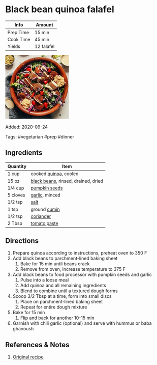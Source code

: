 # Black bean quinoa falafel

| Info      | Amount     |
| --------- | ---------- |
| Prep Time | 15 min     |
| Cook Time | 45 min     |
| Yields    | 12 falafel |

![black bean quinoa falafel](../_assets/black-bean-quinoa-falafel.jpg)

Added: 2020-09-24

Tags: #vegetarian #prep #dinner

## Ingredients

| Quantity | Item                                                                   |
| -------- | ---------------------------------------------------------------------- |
| 1 cup    | cooked [quinoa](../Ingredients/quinoa.md), cooled                      |
| 15 oz    | [black beans](../Ingredients/black%20beans.md), rinsed, drained, dried |
| 1/4 cup  | [pumpkin seeds](../Ingredients/pumpkin%20seeds.md)                     |
| 5 cloves | [garlic](../Ingredients/garlic.md), minced                             |
| 1/2 tsp  | [salt](../Ingredients/salt.md)                                         |
| 1 tsp    | ground [cumin](../Ingredients/cumin.md)                                |
| 1/2 tsp  | [coriander](../Ingredients/coriander.md)                               |
| 2 Tbsp   | [tomato paste](../Ingredients/tomato%20paste.md)                       |

## Directions

1. Prepare quinoa according to instructions, preheat oven to 350 F
2. Add black beans to parchment-lined baking sheet
    1. Bake for 15 min until beans crack
    2. Remove from oven, increase temperature to 375 F
3. Add black beans to food processor with pumpkin seeds and garlic
    1. Pulse into a loose meal
    2. Add quinoa and all remaining ingredients
    3. Blend to combine until a textured dough forms
4. Scoop 3/2 Tbsp at a time, form into small discs
    1. Place on parchment-lined baking sheet
    2. Repeat for entire dough mixture
5. Bake for 15 min
    1. Flip and back for another 10-15 min
6. Garnish with chili garlic (optional) and serve with hummus or baba ghanoush

## References & Notes

1. [Original recipe](https://minimalistbaker.com/baked-quinoa-black-bean-falafel/)
